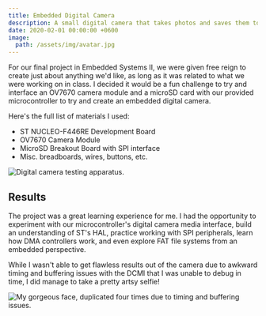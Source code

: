```yaml
---
title: Embedded Digital Camera
description: A small digital camera that takes photos and saves them to an SD card.
date: 2020-02-01 00:00:00 +0600
image:
  path: /assets/img/avatar.jpg
---
```


For our final project in Embedded Systems II, we were given free reign to create just about anything we'd like, as long as it was related to what we were working on in class. I decided it would be a fun challenge to try and interface an OV7670 camera module and a microSD card with our provided microcontroller to try and create an embedded digital camera.

Here's the full list of materials I used:

- ST NUCLEO-F446RE Development Board
- OV7670 Camera Module
- MicroSD Breakout Board with SPI interface
- Misc. breadboards, wires, buttons, etc.

![Digital camera testing apparatus.](https://grantwilk.com/wp-content/uploads/2021/05/IMG_20200224_152025-min-1024x768.jpg)

## Results

The project was a great learning experience for me. I had the opportunity to experiment with our microcontroller's digital camera media interface, build an understanding of ST's HAL, practice working with SPI peripherals, learn how DMA controllers work, and even explore FAT file systems from an embedded perspective.

While I wasn't able to get flawless results out of the camera due to awkward timing and buffering issues with the DCMI that I was unable to debug in time, I did manage to take a pretty artsy selfie!

![My gorgeous face, duplicated four times due to timing and buffering issues.](https://grantwilk.com/wp-content/uploads/2021/05/DCM0046.png)